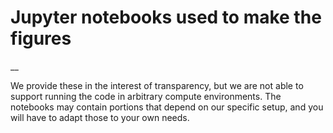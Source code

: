 # Jupyter notebooks used to make the figures  

__

We provide these in the interest of transparency, but we are not able to support running the code in arbitrary compute environments. The notebooks may contain portions that depend on our specific setup, and you will have to adapt those to your own needs.
